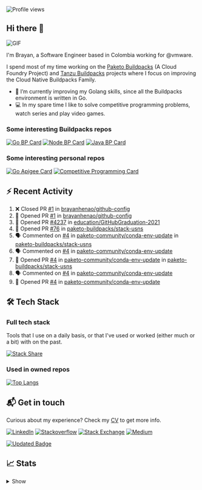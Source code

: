 ![Profile views](https://gpvc.arturio.dev/brayanhenao)

## Hi there 👋

<img alt="GIF" src="https://i.pinimg.com/originals/e4/26/70/e426702edf874b181aced1e2fa5c6cde.gif" />  


I'm Brayan, a Software Engineer based in Colombia working for @vmware.

I spend most of my time working on the [Paketo Buildpacks](https://paketo.io/) (A Cloud Foundry Project)
and [Tanzu Buildpacks](https://tanzu.vmware.com/components/buildpacks) projects where I focus on improving the Cloud
Native Buildpacks Family.

- 🌱 I’m currently improving my Golang skills, since all the Buildpacks environment is written in Go.
- 💻 In my spare time I like to solve competitive programming problems, watch series and play video games.

### Some interesting Buildpacks repos

[![Go BP Card](https://github-readme-stats.vercel.app/api/pin/?username=paketo-buildpacks&repo=go&show_owner=true)](https://github.com/anuraghazra/github-readme-stats)
[![Node BP Card](https://github-readme-stats.vercel.app/api/pin/?username=paketo-buildpacks&repo=nodejs&show_owner=true)](https://github.com/anuraghazra/github-readme-stats)
[![Java BP Card](https://github-readme-stats.vercel.app/api/pin/?username=paketo-buildpacks&repo=java&show_owner=true)](https://github.com/anuraghazra/github-readme-stats)

### Some interesting personal repos

[![Go Apigee Card](https://github-readme-stats.vercel.app/api/pin/?username=brayanhenao&repo=go-apigee-edge)](https://github.com/anuraghazra/github-readme-stats)
[![Competitive Programming Card](https://github-readme-stats.vercel.app/api/pin/?username=brayanhenao&repo=competitive-programming)](https://github.com/anuraghazra/github-readme-stats)

## ⚡️ Recent Activity

<!--START_SECTION:activity-->

1. ❌ Closed PR [#1](https://github.com/brayanhenao/github-config/pull/1) in [brayanhenao/github-config](https://github.com/brayanhenao/github-config)
2. 💪 Opened PR [#1](https://github.com/brayanhenao/github-config/pull/1) in [brayanhenao/github-config](https://github.com/brayanhenao/github-config)
3. 💪 Opened PR [#4237](https://github.com/education/GitHubGraduation-2021/pull/4237) in [education/GitHubGraduation-2021](https://github.com/education/GitHubGraduation-2021)
4. 💪 Opened PR [#76](https://github.com/paketo-buildpacks/stack-usns/pull/76) in [paketo-buildpacks/stack-usns](https://github.com/paketo-buildpacks/stack-usns)
5. 🗣 Commented on [#4](https://github.com/paketo-community/conda-env-update/issues/4) in [paketo-community/conda-env-update](https://github.com/paketo-community/conda-env-update)
   in [paketo-buildpacks/stack-usns](https://github.com/paketo-buildpacks/stack-usns)
4. 🗣 Commented on [#4](https://github.com/paketo-community/conda-env-update/issues/4)
   in [paketo-community/conda-env-update](https://github.com/paketo-community/conda-env-update)
5. 💪 Opened PR [#4](https://github.com/paketo-community/conda-env-update/pull/4)
   in [paketo-community/conda-env-update](https://github.com/paketo-community/conda-env-update)
   in [paketo-buildpacks/stack-usns](https://github.com/paketo-buildpacks/stack-usns)
4. 🗣 Commented on [#4](https://github.com/paketo-community/conda-env-update/issues/4)
   in [paketo-community/conda-env-update](https://github.com/paketo-community/conda-env-update)
5. 💪 Opened PR [#4](https://github.com/paketo-community/conda-env-update/pull/4)
   in [paketo-community/conda-env-update](https://github.com/paketo-community/conda-env-update)

<!--END_SECTION:activity-->

## 🛠 Tech Stack

### Full tech stack

Tools that I use on a daily basis, or that I've used or worked (either much or a bit) with on the past.

[![Stack Share](https://img.shields.io/badge/Stack%20Share-0690FA.svg?&style=for-the-badge&logo=stackshare&logoColor=white)](https://stackshare.io/bhenao6/mystack)

### Used in owned repos

[![Top Langs](https://github-readme-stats.vercel.app/api/top-langs/?username=brayanhenao&layout=compact&langs_count=10)](https://github.com/anuraghazra/github-readme-stats)

## 📬 Get in touch

Curious about my experience? Check my [CV](resources/Brayan%20Henao%20CV.pdf) to get more info.

[![LinkedIn](https://img.shields.io/badge/linkedin-%230077B5.svg?&style=for-the-badge&logo=linkedin&logoColor=white)](https://www.linkedin.com/in/bhenao6/)
[![Stackoverflow](https://img.shields.io/badge/-F58025.svg?&style=for-the-badge&logo=stackoverflow&logoColor=white)](https://stackoverflow.com/users/5371842/brayan-henao)
[![Stack Exchange](https://img.shields.io/badge/-1E5397.svg?&style=for-the-badge&logo=stackexchange)](https://stackexchange.com/users/7008058/brayan-henao)
[![Medium](https://img.shields.io/badge/medium-%2312100E.svg?&style=for-the-badge&logo=medium&logoColor=white)](https://medium.com/@bhenao6)

[![Updated Badge](https://badges.pufler.dev/updated/brayanhenao/brayanhenao)](https://badges.pufler.dev)

## 📈 Stats

<details>
  <summary>Show</summary>

[![Brayan's github stats](https://github-readme-stats.vercel.app/api?username=brayanhenao&count_private=true&show_icons=true&theme=vue-dark)](https://github.com/anuraghazra/github-readme-stats)

<!--START_SECTION:waka-->
![Lines of code](https://img.shields.io/badge/From%20Hello%20World%20I%27ve%20Written-299306%20lines%20of%20code-blue)

**🐱 My Github Data** 

> 🏆 264 Contributions in the Year 2021
 > 
> 📦 85.3 kB Used in Github's Storage 
 > 
> 💼 Opted to Hire
 > 
> 📜 45 Public Repositories 
 > 
> 🔑 10 Private Repositories  
 > 
**I'm an Early 🐤** 

```text
🌞 Morning    50 commits     █████░░░░░░░░░░░░░░░░░░░░   23.47% 
🌆 Daytime    97 commits     ███████████░░░░░░░░░░░░░░   45.54% 
🌃 Evening    32 commits     ███░░░░░░░░░░░░░░░░░░░░░░   15.02% 
🌙 Night      34 commits     ████░░░░░░░░░░░░░░░░░░░░░   15.96%

```
📅 **I'm Most Productive on Tuesday** 

```text
Monday       38 commits     ████░░░░░░░░░░░░░░░░░░░░░   17.84% 
Tuesday      70 commits     ████████░░░░░░░░░░░░░░░░░   32.86% 
Wednesday    43 commits     █████░░░░░░░░░░░░░░░░░░░░   20.19% 
Thursday     27 commits     ███░░░░░░░░░░░░░░░░░░░░░░   12.68% 
Friday       27 commits     ███░░░░░░░░░░░░░░░░░░░░░░   12.68% 
Saturday     2 commits      ░░░░░░░░░░░░░░░░░░░░░░░░░   0.94% 
Sunday       6 commits      ░░░░░░░░░░░░░░░░░░░░░░░░░   2.82%

```


📊 **This Week I Spent My Time On** 

```text
⌚︎ Time Zone: America/Bogota

💬 Programming Languages: 
Markdown                 2 hrs 34 mins       █████████████░░░░░░░░░░░░   54.86% 
sh                       1 hr 48 mins        █████████░░░░░░░░░░░░░░░░   38.38% 
YAML                     12 mins             █░░░░░░░░░░░░░░░░░░░░░░░░   4.6% 
Git Config               2 mins              ░░░░░░░░░░░░░░░░░░░░░░░░░   0.99% 
ERB                      2 mins              ░░░░░░░░░░░░░░░░░░░░░░░░░   0.77%

🔥 Editors: 
GoLand                   2 hrs 52 mins       ███████████████░░░░░░░░░░   61.23% 
Zsh                      1 hr 48 mins        █████████░░░░░░░░░░░░░░░░   38.38% 
Vim                      1 min               ░░░░░░░░░░░░░░░░░░░░░░░░░   0.39%

💻 Operating System: 
Mac                      4 hrs 42 mins       █████████████████████████   100.0%

```

**I Mostly Code in Java** 

```text
Java                     12 repos            ████████░░░░░░░░░░░░░░░░░   35.29% 
JavaScript               6 repos             ████░░░░░░░░░░░░░░░░░░░░░   17.65% 
TypeScript               5 repos             ███░░░░░░░░░░░░░░░░░░░░░░   14.71% 
Go                       4 repos             ███░░░░░░░░░░░░░░░░░░░░░░   11.76% 
HTML                     2 repos             █░░░░░░░░░░░░░░░░░░░░░░░░   5.88%

```



<!--END_SECTION:waka-->
</details>
